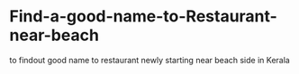 # Find-a-good-name-to-Restaurant-near-beach
to findout good name to restaurant newly starting near beach side in Kerala
